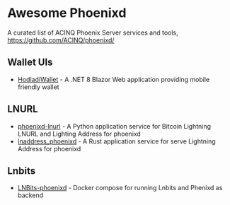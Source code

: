 Awesome Phoenixd
==================
A curated list of ACINQ Phoenix Server services and tools, https://github.com/ACINQ/phoenixd/

## Wallet UIs
* [HodladiWallet](https://github.com/hodladi/hodladiwallet) - A .NET 8 Blazor Web application providing mobile friendly wallet

## LNURL
* [phoenixd-lnurl](https://github.com/AngusP/phoenixd-lnurl) - A Python application service for Bitcoin Lightning LNURL and Lighting Address for phoenixd 
* [lnaddress_phoenixd](https://github.com/mrboatsman/lnaddress_phoenixd) - A Rust application service for serve Lightning Address for phoenixd

## Lnbits
* [LNBits-phoenixd](https://github.com/bitkarrot/lnbits-phoenixd/) - Docker compose for running Lnbits and Phenixd as backend
